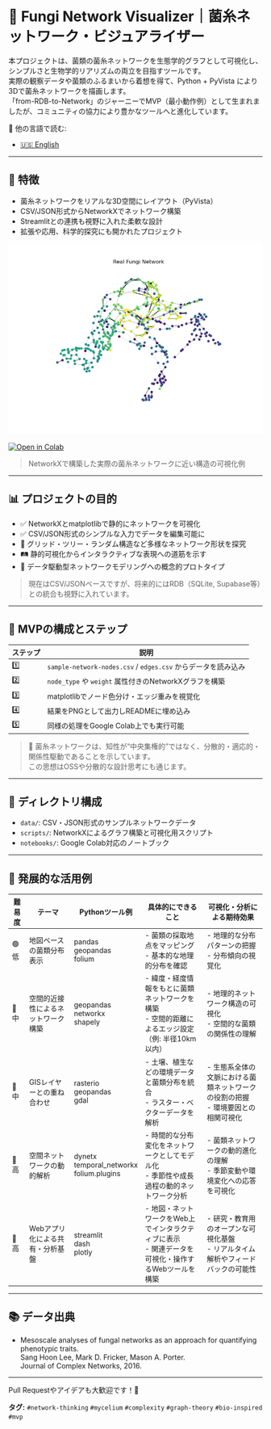 # 🍄 Fungi Network Visualizer｜菌糸ネットワーク・ビジュアライザー

本プロジェクトは、菌類の菌糸ネットワークを生態学的グラフとして可視化し、シンプルさと生物学的リアリズムの両立を目指すツールです。  
実際の観察データや菌類のふるまいから着想を得て、Python + PyVista により3Dで菌糸ネットワークを描画します。  
「from-RDB-to-Network」のジャーニーでMVP（最小動作例）として生まれましたが、コミュニティの協力により豊かなツールへと進化しています。

📘 他の言語で読む:

- [🇺🇸 English](./README.md)
---

## 🧪 特徴

- 菌糸ネットワークをリアルな3D空間にレイアウト（PyVista）
- CSV/JSON形式からNetworkXでネットワーク構築
- Streamlitとの連携も視野に入れた柔軟な設計
- 拡張や応用、科学的探究にも開かれたプロジェクト

![Fungi Network Real](./image/fungi-network-real.png)

[![Open in Colab](https://colab.research.google.com/assets/colab-badge.svg)](https://colab.research.google.com/github/satoshi-create/complexity-and-network-webdesign/blob/main/projects/from-rdb-to-network/fungi-network/notebooks/real-fungi-network.ipynb)

> NetworkXで構築した実際の菌糸ネットワークに近い構造の可視化例

---

## 📊 プロジェクトの目的

- ✅ NetworkXとmatplotlibで静的にネットワークを可視化
- ✅ CSV/JSON形式のシンプルな入力でデータを編集可能に
- 🔄 グリッド・ツリー・ランダム構造など多様なネットワーク形状を探究
- 🛤️ 静的可視化からインタラクティブな表現への道筋を示す
- 🧪 データ駆動型ネットワークモデリングへの概念的プロトタイプ

> 現在はCSV/JSONベースですが、将来的にはRDB（SQLite, Supabase等）との統合も視野に入れています。

---

## 🚀 MVPの構成とステップ

| ステップ | 説明 |
|----------|------|
| 1️⃣       | `sample-network-nodes.csv` / `edges.csv` からデータを読み込み |
| 2️⃣       | `node_type` や `weight` 属性付きのNetworkXグラフを構築 |
| 3️⃣       | matplotlibでノード色分け・エッジ重みを視覚化 |
| 4️⃣       | 結果をPNGとして出力しREADMEに埋め込み |
| 5️⃣       | 同様の処理をGoogle Colab上でも実行可能 |

> 🧬 菌糸ネットワークは、知性が“中央集権的”ではなく、分散的・適応的・関係性駆動であることを示しています。  
> この思想はOSSや分散的な設計思考にも通じます。

---

## 📂 ディレクトリ構成

- `data/`: CSV・JSON形式のサンプルネットワークデータ
- `scripts/`: NetworkXによるグラフ構築と可視化用スクリプト
- `notebooks/`: Google Colab対応のノートブック

---

## 🧫 発展的な活用例

| 難易度 | テーマ | Pythonツール例 | 具体的にできること | 可視化・分析による期待効果 |
|--------|--------|----------------|--------------------|----------------------------|
| 🟢 低 | 地図ベースの菌類分布表示 | pandas<br>geopandas<br>folium | - 菌類の採取地点をマッピング<br>- 基本的な地理的分布を確認 | - 地理的な分布パターンの把握<br>- 分布傾向の視覚化 |
| 🔵 中 | 空間的近接性によるネットワーク構築 | geopandas<br>networkx<br>shapely | - 緯度・経度情報をもとに菌類ネットワークを構築<br>- 空間的距離によるエッジ設定（例: 半径10km以内） | - 地理的ネットワーク構造の可視化<br>- 空間的な菌類の関係性の理解 |
| 🔵 中 | GISレイヤーとの重ね合わせ | rasterio<br>geopandas<br>gdal | - 土壌、植生などの環境データと菌類分布を統合<br>- ラスター・ベクターデータを解析 | - 生態系全体の文脈における菌類ネットワークの役割の把握<br>- 環境要因との相関可視化 |
| 🔴 高 | 空間ネットワークの動的解析 | dynetx<br>temporal_networkx<br>folium.plugins | - 時間的な分布変化をネットワークとしてモデル化<br>- 季節性や成長過程の動的ネットワーク分析 | - 菌類ネットワークの動的進化の理解<br>- 季節変動や環境変化への応答を可視化 |
| 🔴 高 | Webアプリ化による共有・分析基盤 | streamlit<br>dash<br>plotly | - 地図・ネットワークをWeb上でインタラクティブに表示<br>- 関連データを可視化・操作するWebツールを構築 | - 研究・教育用のオープンな可視化基盤<br>- リアルタイム解析やフィードバックの可能性 |



---

## 📚 データ出典

- Mesoscale analyses of fungal networks as an approach for quantifying phenotypic traits.  
  Sang Hoon Lee, Mark D. Fricker, Mason A. Porter.  
  Journal of Complex Networks, 2016.

---

Pull Requestやアイデアも大歓迎です！🌱

**タグ:** `#network-thinking` `#mycelium` `#complexity` `#graph-theory` `#bio-inspired` `#mvp`
